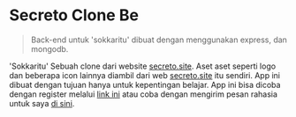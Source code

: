 # Secreto Clone Be
> Back-end untuk 'sokkaritu' dibuat dengan menggunakan express, dan mongodb.
 
'Sokkaritu' Sebuah clone dari website [secreto.site](https://secreto.site). Aset aset seperti logo dan beberapa 
icon lainnya diambil dari web [secreto.site](https://secreto.site) itu sendiri. App ini dibuat dengan tujuan 
hanya untuk kepentingan belajar. App ini bisa dicoba dengan register melalui [link ini](https://sokkaritu.rzkfyn.me) 
atau coba dengan mengirim pesan rahasia untuk saya [di sini](https://sokkaritu.rzkfyn.me/rzkfyn).